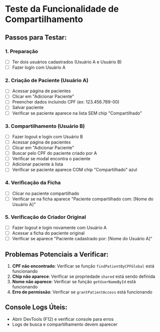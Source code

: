 # Teste da Funcionalidade de Compartilhamento

## Passos para Testar:

### 1. Preparação
- [ ] Ter dois usuários cadastrados (Usuário A e Usuário B)
- [ ] Fazer login com Usuário A

### 2. Criação de Paciente (Usuário A)
- [ ] Acessar página de pacientes
- [ ] Clicar em "Adicionar Paciente"
- [ ] Preencher dados incluindo CPF (ex: 123.456.789-00)
- [ ] Salvar paciente
- [ ] Verificar se paciente aparece na lista SEM chip "Compartilhado"

### 3. Compartilhamento (Usuário B)
- [ ] Fazer logout e login com Usuário B
- [ ] Acessar página de pacientes
- [ ] Clicar em "Adicionar Paciente"
- [ ] Buscar pelo CPF do paciente criado por A
- [ ] Verificar se modal encontra o paciente
- [ ] Adicionar paciente à lista
- [ ] Verificar se paciente aparece COM chip "Compartilhado" azul

### 4. Verificação da Ficha
- [ ] Clicar no paciente compartilhado
- [ ] Verificar se na ficha aparece "Paciente compartilhado com: [Nome do Usuário A]"

### 5. Verificação do Criador Original
- [ ] Fazer logout e login novamente com Usuário A
- [ ] Acessar a ficha do paciente original
- [ ] Verificar se aparece "Paciente cadastrado por: [Nome do Usuário A]"

## Problemas Potenciais a Verificar:

1. **CPF não encontrado**: Verificar se função `findPatientByCPFGlobal` está funcionando
2. **Chip não aparece**: Verificar se propriedade `shared` está sendo definida
3. **Nome não aparece**: Verificar se função `getUserNameById` está funcionando
4. **Erro de permissão**: Verificar se `grantPatientAccess` está funcionando

## Console Logs Úteis:
- Abrir DevTools (F12) e verificar console para erros
- Logs de busca e compartilhamento devem aparecer
